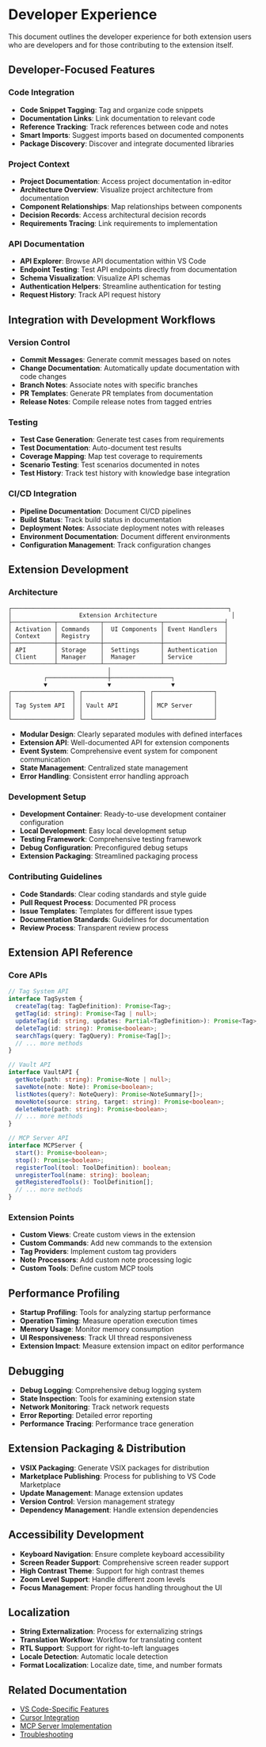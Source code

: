 # Developer Experience

This document outlines the developer experience for both extension users who are developers and for those contributing to the extension itself.

## Developer-Focused Features

### Code Integration

- **Code Snippet Tagging**: Tag and organize code snippets
- **Documentation Links**: Link documentation to relevant code
- **Reference Tracking**: Track references between code and notes
- **Smart Imports**: Suggest imports based on documented components
- **Package Discovery**: Discover and integrate documented libraries

### Project Context

- **Project Documentation**: Access project documentation in-editor
- **Architecture Overview**: Visualize project architecture from documentation
- **Component Relationships**: Map relationships between components
- **Decision Records**: Access architectural decision records
- **Requirements Tracing**: Link requirements to implementation

### API Documentation

- **API Explorer**: Browse API documentation within VS Code
- **Endpoint Testing**: Test API endpoints directly from documentation
- **Schema Visualization**: Visualize API schemas
- **Authentication Helpers**: Streamline authentication for testing
- **Request History**: Track API request history

## Integration with Development Workflows

### Version Control

- **Commit Messages**: Generate commit messages based on notes
- **Change Documentation**: Automatically update documentation with code changes
- **Branch Notes**: Associate notes with specific branches
- **PR Templates**: Generate PR templates from documentation
- **Release Notes**: Compile release notes from tagged entries

### Testing

- **Test Case Generation**: Generate test cases from requirements
- **Test Documentation**: Auto-document test results
- **Coverage Mapping**: Map test coverage to requirements
- **Scenario Testing**: Test scenarios documented in notes
- **Test History**: Track test history with knowledge base integration

### CI/CD Integration

- **Pipeline Documentation**: Document CI/CD pipelines
- **Build Status**: Track build status in documentation
- **Deployment Notes**: Associate deployment notes with releases
- **Environment Documentation**: Document different environments
- **Configuration Management**: Track configuration changes

## Extension Development

### Architecture

```
┌─────────────────────────────────────────────────────────────┐
│                   Extension Architecture                     │
├────────────┬────────────┬────────────────┬─────────────────┤
│ Activation │ Commands   │  UI Components │ Event Handlers  │
│ Context    │ Registry   │                │                 │
├────────────┼────────────┼────────────────┼─────────────────┤
│ API        │ Storage    │  Settings      │ Authentication  │
│ Client     │ Manager    │  Manager       │ Service         │
└────────────┴────────────┴────────────────┴─────────────────┘
                            │
          ┌─────────────────┼─────────────────┐
          ▼                 ▼                 ▼
┌─────────────────┐ ┌─────────────────┐ ┌─────────────────┐
│                 │ │                 │ │                 │
│ Tag System API  │ │ Vault API       │ │ MCP Server      │
│                 │ │                 │ │                 │
└─────────────────┘ └─────────────────┘ └─────────────────┘
```

- **Modular Design**: Clearly separated modules with defined interfaces
- **Extension API**: Well-documented API for extension components
- **Event System**: Comprehensive event system for component communication
- **State Management**: Centralized state management
- **Error Handling**: Consistent error handling approach

### Development Setup

- **Development Container**: Ready-to-use development container configuration
- **Local Development**: Easy local development setup
- **Testing Framework**: Comprehensive testing framework
- **Debug Configuration**: Preconfigured debug setups
- **Extension Packaging**: Streamlined packaging process

### Contributing Guidelines

- **Code Standards**: Clear coding standards and style guide
- **Pull Request Process**: Documented PR process
- **Issue Templates**: Templates for different issue types
- **Documentation Standards**: Guidelines for documentation
- **Review Process**: Transparent review process

## Extension API Reference

### Core APIs

```typescript
// Tag System API
interface TagSystem {
  createTag(tag: TagDefinition): Promise<Tag>;
  getTag(id: string): Promise<Tag | null>;
  updateTag(id: string, updates: Partial<TagDefinition>): Promise<Tag>;
  deleteTag(id: string): Promise<boolean>;
  searchTags(query: TagQuery): Promise<Tag[]>;
  // ... more methods
}

// Vault API
interface VaultAPI {
  getNote(path: string): Promise<Note | null>;
  saveNote(note: Note): Promise<boolean>;
  listNotes(query?: NoteQuery): Promise<NoteSummary[]>;
  moveNote(source: string, target: string): Promise<boolean>;
  deleteNote(path: string): Promise<boolean>;
  // ... more methods
}

// MCP Server API
interface MCPServer {
  start(): Promise<boolean>;
  stop(): Promise<boolean>;
  registerTool(tool: ToolDefinition): boolean;
  unregisterTool(name: string): boolean;
  getRegisteredTools(): ToolDefinition[];
  // ... more methods
}
```

### Extension Points

- **Custom Views**: Create custom views in the extension
- **Custom Commands**: Add new commands to the extension
- **Tag Providers**: Implement custom tag providers
- **Note Processors**: Add custom note processing logic
- **Custom Tools**: Define custom MCP tools

## Performance Profiling

- **Startup Profiling**: Tools for analyzing startup performance
- **Operation Timing**: Measure operation execution times
- **Memory Usage**: Monitor memory consumption
- **UI Responsiveness**: Track UI thread responsiveness
- **Extension Impact**: Measure extension impact on editor performance

## Debugging

- **Debug Logging**: Comprehensive debug logging system
- **State Inspection**: Tools for examining extension state
- **Network Monitoring**: Track network requests
- **Error Reporting**: Detailed error reporting
- **Performance Tracing**: Performance trace generation

## Extension Packaging & Distribution

- **VSIX Packaging**: Generate VSIX packages for distribution
- **Marketplace Publishing**: Process for publishing to VS Code Marketplace
- **Update Management**: Manage extension updates
- **Version Control**: Version management strategy
- **Dependency Management**: Handle extension dependencies

## Accessibility Development

- **Keyboard Navigation**: Ensure complete keyboard accessibility
- **Screen Reader Support**: Comprehensive screen reader support
- **High Contrast Theme**: Support for high contrast themes
- **Zoom Level Support**: Handle different zoom levels
- **Focus Management**: Proper focus handling throughout the UI

## Localization

- **String Externalization**: Process for externalizing strings
- **Translation Workflow**: Workflow for translating content
- **RTL Support**: Support for right-to-left languages
- **Locale Detection**: Automatic locale detection
- **Format Localization**: Localize date, time, and number formats

## Related Documentation

- [VS Code-Specific Features](./vscode-features.md)
- [Cursor Integration](./cursor-integration.md)
- [MCP Server Implementation](./mcp-server.md)
- [Troubleshooting](./troubleshooting.md) 